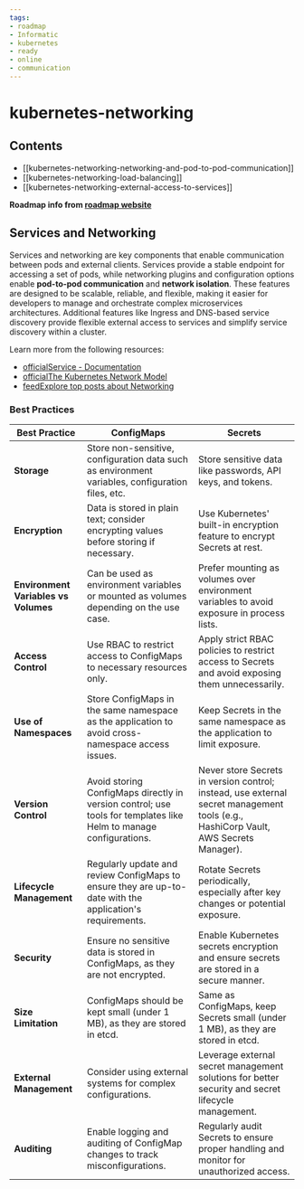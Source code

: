 ```yaml
---
tags:
- roadmap
- Informatic
- kubernetes
- ready
- online
- communication
---
```


# kubernetes-networking

## Contents

- [[kubernetes-networking-networking-and-pod-to-pod-communication]]
- [[kubernetes-networking-load-balancing]]
- [[kubernetes-networking-external-access-to-services]]

__Roadmap info from [roadmap website](https://roadmap.sh/kubernetes/networking)__

## Services and Networking

Services and networking are key components that enable communication between pods and external clients. Services provide a stable endpoint for accessing a set of pods, while networking plugins and configuration options enable __pod-to-pod communication__ and __network isolation__. These features are designed to be scalable, reliable, and flexible, making it easier for developers to manage and orchestrate complex microservices architectures. Additional features like Ingress and DNS-based service discovery provide flexible external access to services and simplify service discovery within a cluster.

Learn more from the following resources:


- [officialService - Documentation](https://kubernetes.io/docs/concepts/services-networking/service/)
- [officialThe Kubernetes Network Model](https://kubernetes.io/docs/concepts/services-networking/#the-kubernetes-network-model)
- [feedExplore top posts about Networking](https://app.daily.dev/tags/networking?ref=roadmapsh)

### Best Practices

| Best Practice                    | ConfigMaps                                      | Secrets                                        |
|-----------------------------------|-------------------------------------------------|------------------------------------------------|
| __Storage__                       | Store non-sensitive, configuration data such as environment variables, configuration files, etc. | Store sensitive data like passwords, API keys, and tokens. |
| __Encryption__                    | Data is stored in plain text; consider encrypting values before storing if necessary. | Use Kubernetes' built-in encryption feature to encrypt Secrets at rest. |
| __Environment Variables vs Volumes__ | Can be used as environment variables or mounted as volumes depending on the use case. | Prefer mounting as volumes over environment variables to avoid exposure in process lists. |
| __Access Control__                | Use RBAC to restrict access to ConfigMaps to necessary resources only. | Apply strict RBAC policies to restrict access to Secrets and avoid exposing them unnecessarily. |
| __Use of Namespaces__             | Store ConfigMaps in the same namespace as the application to avoid cross-namespace access issues. | Keep Secrets in the same namespace as the application to limit exposure. |
| __Version Control__               | Avoid storing ConfigMaps directly in version control; use tools for templates like Helm to manage configurations. | Never store Secrets in version control; instead, use external secret management tools (e.g., HashiCorp Vault, AWS Secrets Manager). |
| __Lifecycle Management__          | Regularly update and review ConfigMaps to ensure they are up-to-date with the application's requirements. | Rotate Secrets periodically, especially after key changes or potential exposure. |
| __Security__                      | Ensure no sensitive data is stored in ConfigMaps, as they are not encrypted. | Enable Kubernetes secrets encryption and ensure secrets are stored in a secure manner. |
| __Size Limitation__               | ConfigMaps should be kept small (under 1 MB), as they are stored in etcd. | Same as ConfigMaps, keep Secrets small (under 1 MB), as they are stored in etcd. |
| __External Management__           | Consider using external systems for complex configurations. | Leverage external secret management solutions for better security and secret lifecycle management. |
| __Auditing__                      | Enable logging and auditing of ConfigMap changes to track misconfigurations. | Regularly audit Secrets to ensure proper handling and monitor for unauthorized access. |
